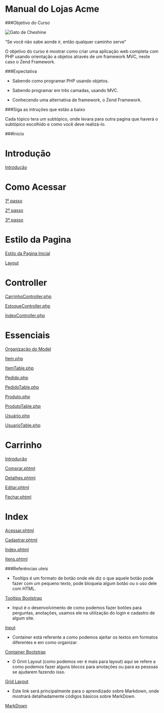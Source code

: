 # Manual do Lojas Acme

###Objetivo do Curso

![Gato de Cheshine](https://encrypted-tbn0.gstatic.com/images?q=tbn%3AANd9GcTpPRxGFYRySXYrg7A5G20dpubCN6EndpXmS_0-t5Jyf5d5izay "Gato de Cheshire")

“Se você não sabe aonde ir, então qualquer caminho serve”

O objetivo do curso é mostrar como criar uma aplicação web completa com PHP usando orientação a objetos através de um framework MVC, neste caso o Zend Framework.

###Expectativa

* Sabendo como programar PHP usando objetos.

* Sabendo programar em três camadas, usando MVC.

* Conhecendo uma alternativa de framework, o Zend Framework.

###Siga as intruções que estão a baixo

Cada tópico tera um subtópico, onde levara para outra pagina que haverá o subtópico escolhido e como você deve realizá-lo.
  
###Inicio

<h1>Introdução</h1>

[Introdução](model/Introdução/README.md)

<h1>Como Acessar</h1>

[1º passo](model/Passos/1ºPasso/README.md)

[2º passo](model/Passos/2ºPasso/README.md)

[3º passo](model/Passos/3ºPasso/README.md)


<h1>Estilo da Pagina</h1>

[Estilo da Pagina Inicial](model/Estilo/Estilo/README.md)

[Layout](model/Estilo/Layout/README.md)

<h1>Controller</h1>

[CarrinhoController.php](model/Controller/Carrinho/README.md)

[EstoqueController.php](model/Controller/Estoque/README.md)

[IndexController.php](model/Controller/Index/README.md)


<h1>Essenciais</h1>

[Organização do Model](model/Essenciais/Model/README.md)

[Item.php](model/Essenciais/Item/README.md)

[ItemTable.php](model/Essenciais/ItemTable/README.md)

[Pedido.php](model/Essenciais/Pedido/README.md)

[PedidoTable.php](model/Essenciais/PedidoTable/README.md)

[Produto.php](model/Essenciais/Produto/README.md)

[ProdutoTable.php](model/Essenciais/ProdutoTable/README.md)

[Usuário.php](model/Essenciais/Usuario/README.md)

[UsuarioTable.php](model/Essenciais/UsuarioTable/README.md)

<h1>Carrinho</h1>

[Introdução](model/Carrinho/Carrinho/README.md)

[Comprar.phtml](model/Carrinho/Comprar/README.md)

[Detalhes.phtml](model/Carrinho/Detalhes/README.md)

[Editar.phtml](model/Carrinho/Editar/README.md)

[Fechar.phtml](model/Carrinho/Fechar/README.md)

<h1>Index</h1>

[Acessar.phtml](model/Index/Acessar/README.md)

[Cadastrar.phtml](model/Index/Cadastrar/README.md)

[Index.phtml](model/Index/Index/README.md)

[Itens.phtml](model/Index/Itens/README.md)

###Referências uteis

* Tooltips é um formato de botão onde ele diz o que aquele botão pode fazer com um pequeno texto, pode bloqueia algum botão ou o uso dele com HTML.

[Tooltips Bootstrap](https://getbootstrap.com.br/docs/4.1/components/tooltips/)

* Input é o desenvolvimento de como podemos fazer botões para perguntas, anotações, usamos ele na utilização do login e cadastro de algum site.

[Input](https://getbootstrap.com.br/docs/4.1/components/input-group/)

* Container está referente a como podemos ajeitar os textos em formatos diferentes e em como organizar. 

[Container Bootstrap](https://webdevacademy.com.br/tutoriais/bootstrap-container/)

* O Grint Layout (como podemos ver é mais para layout) aqui se refere a como podemos fazer alguns blocos para anotações ou para as pessoas se ajudarem fazendo isso.

[Grid Layout](https://developer.mozilla.org/pt-BR/docs/Web/CSS/CSS_Grid_Layout/Basic_Concepts_of_Grid_Layout)

* Este link será principalmente para o aprendizado sobre Markdown, onde mostrará detalhadamente códigos básicos sobre MarkDown.

[MarkDown](https://blog.da2k.com.br/2015/02/08/aprenda-markdown/)

